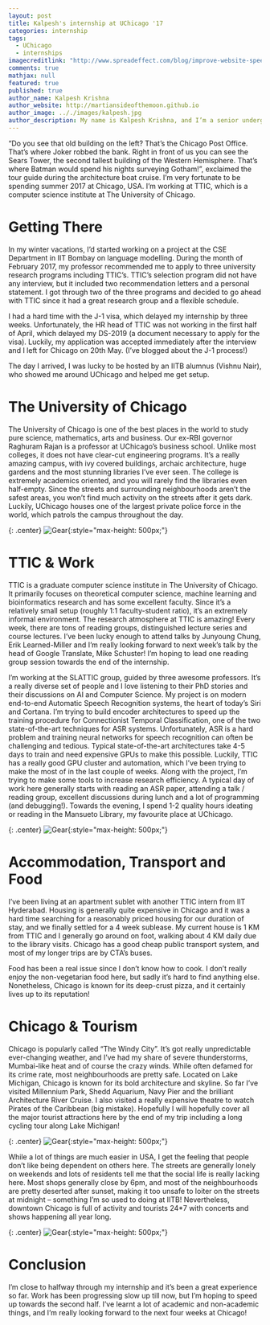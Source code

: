 ```yaml
---
layout: post
title: Kalpesh's internship at UChicago '17
categories: internship
tags:
  - UChicago
  - internships
imagecreditlink: "http://www.spreadeffect.com/blog/improve-website-speed/"
comments: true
mathjax: null
featured: true
published: true
author_name: Kalpesh Krishna
author_website: http://martiansideofthemoon.github.io
author_image: .././images/kalpesh.jpg
author_description: My name is Kalpesh Krishna, and I’m a senior undergraduate student of Electrical Engineering at IIT Bombay.
---
```



“Do you see that old building on the left? That’s the Chicago Post Office. That’s where Joker robbed the bank. Right in front of us you can see the Sears Tower, the second tallest building of the Western Hemisphere. That’s where Batman would spend his nights surveying Gotham!”, exclaimed the tour guide during the architecture boat cruise. I’m very fortunate to be spending summer 2017 at Chicago, USA. I’m working at TTIC, which is a computer science institute at The University of Chicago.

# Getting There

In my winter vacations, I’d started working on a project at the CSE Department in IIT Bombay on language modelling. During the month of February 2017, my professor recommended me to apply to three university research programs including TTIC’s. TTIC’s selection program did not have any interview, but it included two recommendation letters and a personal statement. I got through two of the three programs and decided to go ahead with TTIC since it had a great research group and a flexible schedule.

I had a hard time with the J-1 visa, which delayed my internship by three weeks. Unfortunately, the HR head of TTIC was not working in the first half of April, which delayed my DS-2019 (a document necessary to apply for the visa). Luckily, my application was accepted immediately after the interview and I left for Chicago on 20th May. (I’ve blogged about the J-1 process!)

The day I arrived, I was lucky to be hosted by an IITB alumnus (Vishnu Nair), who showed me around UChicago and helped me get setup.

# The University of Chicago

The University of Chicago is one of the best places in the world to study pure science, mathematics, arts and business. Our ex-RBI governor Raghuram Rajan is a professor at UChicago’s business school. Unlike most colleges, it does not have clear-cut engineering programs. It’s a really amazing campus, with ivy covered buildings, archaic architecture, huge gardens and the most stunning libraries I’ve ever seen. The college is extremely academics oriented, and you will rarely find the libraries even half-empty. Since the streets and surrounding neighbourhoods aren’t the safest areas, you won’t find much activity on the streets after it gets dark. Luckily, UChicago houses one of the largest private police force in the world, which patrols the campus throughout the day.

{: .center}
![Gear](.././images/kalpesh-1.jpg "Gear"){:style="max-height: 500px;"}

 

# TTIC & Work

TTIC is a graduate computer science institute in The University of Chicago. It primarily focuses on theoretical computer science, machine learning and bioinformatics research and has some excellent faculty. Since it’s a relatively small setup (roughly 1:1 faculty-student ratio), it’s an extremely informal environment. The research atmosphere at TTIC is amazing! Every week, there are tons of reading groups, distinguished lecture series and course lectures. I’ve been lucky enough to attend talks by Junyoung Chung, Erik Learned-Miller and I’m really looking forward to next week’s talk by the head of Google Translate, Mike Schuster! I’m hoping to lead one reading group session towards the end of the internship.

I’m working at the SLATTIC group, guided by three awesome professors. It’s a really diverse set of people and I love listening to their PhD stories and their discussions on AI and Computer Science. My project is on modern end-to-end Automatic Speech Recognition systems, the heart of today’s Siri and Cortana. I’m trying to build encoder architectures to speed up the training procedure for Connectionist Temporal Classification, one of the two state-of-the-art techniques for ASR systems. Unfortunately, ASR is a hard problem and training neural networks for speech recognition can often be challenging and tedious. Typical state-of-the-art architectures take 4-5 days to train and need expensive GPUs to make this possible. Luckily, TTIC has a really good GPU cluster and automation, which I’ve been trying to make the most of in the last couple of weeks. Along with the project, I’m trying to make some tools to increase research efficiency. A typical day of work here generally starts with reading an ASR paper, attending a talk / reading group, excellent discussions during lunch and a lot of programming (and debugging!). Towards the evening, I spend 1-2 quality hours ideating or reading in the Mansueto Library, my favourite place at UChicago.

{: .center}
![Gear](.././images/kalpesh-2.jpg "Gear"){:style="max-height: 500px;"}

# Accommodation, Transport and Food

I’ve been living at an apartment sublet with another TTIC intern from IIT Hyderabad. Housing is generally quite expensive in Chicago and it was a hard time searching for a reasonably priced housing for our duration of stay, and we finally settled for a 4 week sublease. My current house is 1 KM from TTIC and I generally go around on foot, walking about 4 KM daily due to the library visits. Chicago has a good cheap public transport system, and most of my longer trips are by CTA’s buses.

Food has been a real issue since I don’t know how to cook. I don’t really enjoy the non-vegetarian food here, but sadly it’s hard to find anything else. Nonetheless, Chicago is known for its deep-crust pizza, and it certainly lives up to its reputation!

# Chicago & Tourism

Chicago is popularly called “The Windy City”. It’s got really unpredictable ever-changing weather, and I’ve had my share of severe thunderstorms, Mumbai-like heat and of course the crazy winds. While often defamed for its crime rate, most neighbourhoods are pretty safe. Located on Lake Michigan, Chicago is known for its bold architecture and skyline. So far I’ve visited Millennium Park, Shedd Aquarium, Navy Pier and the brilliant Architecture River Cruise. I also visited a really expensive theatre to watch Pirates of the Caribbean (big mistake). Hopefully I will hopefully cover all the major tourist attractions here by the end of my trip including a long cycling tour along Lake Michigan!

{: .center}
![Gear](.././images/kalpesh-3.jpg "Gear"){:style="max-height: 500px;"}

While a lot of things are much easier in USA, I get the feeling that people don’t like being dependent on others here. The streets are generally lonely on weekends and lots of residents tell me that the social life is really lacking here. Most shops generally close by 6pm, and most of the neighbourhoods are pretty deserted after sunset, making it too unsafe to loiter on the streets at midnight – something I’m so used to doing at IITB! Nevertheless, downtown Chicago is full of activity and tourists 24*7 with concerts and shows happening all year long.


 

{: .center}
![Gear](.././images/kalpesh-4.jpg "Gear"){:style="max-height: 500px;"}

# Conclusion

I’m close to halfway through my internship and it’s been a great experience so far. Work has been progressing slow up till now, but I’m hoping to speed up towards the second half. I’ve learnt a lot of academic and non-academic things, and I’m really looking forward to the next four weeks at Chicago!